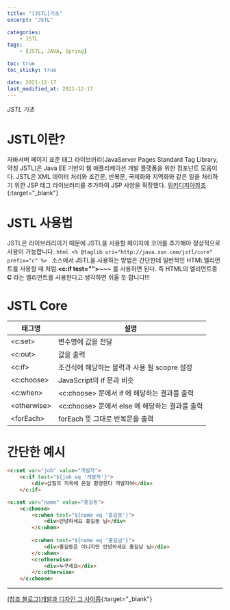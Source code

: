 ```yaml
---
title: "[JSTL]기초"
excerpt: "JSTL"

categories:
    - JSTL
tags:
    - [JSTL, JAVA, Spring]

toc: true
toc_sticky: true

date: 2021-12-17
last_modified_at: 2021-12-17
---
```


*JSTL 기초*

# JSTL이란?
자바서버 페이지 표준 태그 라이브러리(JavaServer Pages Standard Tag Library, 약칭 JSTL)은 Java EE 기반의 웹 애플리케이션 개발 플랫폼을 위한 컴포넌트 모음이다. JSTL은 XML 데이터 처리와 조건문, 반복문, 국제화와 지역화와 같은 일을 처리하기 위한 JSP 태그 라이브러리를 추가하여 JSP 사양을 확장했다. 
[위키디피아참조](https://ko.wikipedia.org/wiki/%EC%9E%90%EB%B0%94%EC%84%9C%EB%B2%84_%ED%8E%98%EC%9D%B4%EC%A7%80_%ED%91%9C%EC%A4%80_%ED%83%9C%EA%B7%B8_%EB%9D%BC%EC%9D%B4%EB%B8%8C%EB%9F%AC%EB%A6%AC){:target="_blank"}

# JSTL 사용법
JSTL은 라이브러리이기 때문에 JSTL을 사용할 페이지에 코어를 추가해야 정상적으로 사용이 가능합니다.
    ```html
        <% @taglib uri="http://java.sun.com/jstl/core" prefix="c" %>
    ```
소스에서 JSTL을 사용하는 방법은 간단한데 일반적인 HTML엘리먼트를 사용할 때 처럼 **<c:if test="">~~~</c>** 를 사용하면 된다. 즉 HTML의 엘리먼트중 **C** 라는 엘리먼트를 사용한다고 생각하면 쉬울 듯 합니다!!!

# JSTL Core
<table style="table_style_01">
    <thead>
        <tr>
            <th>태그명</th>
            <th>설명</th>
        </tr>
    </thead>
    <tbody>
        <tr>
            <td>&lt;c:set&gt;</td>
            <td>변수명에 값을 전달</td>
        </tr>
        <tr>
            <td>&lt;c:out&gt;</td>
            <td>값을 출력</td>
        </tr>
        <tr>
            <td>&lt;c:if&gt;</td>
            <td>조건식에 해당하는 블럭과 사용 될 scopre 설정</td>
        </tr>
        <tr>
            <td>&lt;c:choose&gt;</td>
            <td>JavaScript의 if 문과 비슷</td>
        </tr>
        <tr>
            <td>&lt;c:when&gt;</td>
            <td>&lt;c:choose&gt; 문에서 if 에 해당하는 결과를 출력</td>
        </tr>
        <tr>
            <td>&lt;otherwise&gt;</td>
            <td>&lt;c:choose&gt; 문에서 else 에 해당하는 결과를 출력</td>
        </tr>
        <tr>
            <td>&lt;forEach&gt;</td>
            <td>forEach 뜻 그대로 반복문을 출력</td>
        </tr>
    </tbody>
</table>

# 간단한 예시
```html
<c:set var="job" value="개발자">
    <c:if test="${job eq '개발자'}">
        <div>삽질의 지옥에 온걸 환영한다 개발자여</div>
    </c:if>
```

```html
<c:set var="name" value="홍길동">
    <c:choose>
        <c:when test="${name eq '홍길동'}">
            <div>안녕하세요 홍길동 님</div>
        </c:when>
        
        <c:when test="${name eq '홍길남'}">
            <div>홍길동은 아니지만 안녕하세요 홍길남 님</div>
        </c:when>
        <c:otherwise>
            <div>누구세요</div>
        </c:otherwise>
    </c:choose>
```
---
[(참조 블로그)개발과 디자인 그 사이쯤](https://daesuni.github.io/jstl/){:target="_blank"}